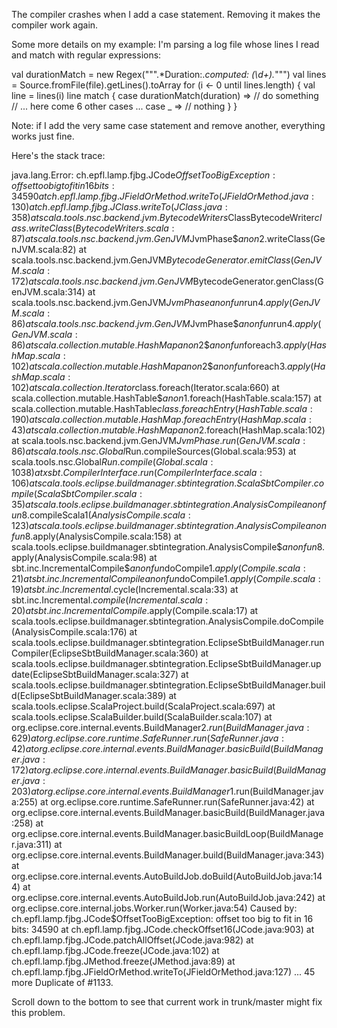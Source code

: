 The compiler crashes when I add a case statement. Removing it makes the compiler work again. 

Some more details on my example: I'm parsing a log file whose lines I read and match with regular expressions:

val durationMatch = new Regex(""".*Duration:.*computed: (\d+).*""")
val lines = Source.fromFile(file).getLines().toArray
for (i <- 0 until lines.length) {
      val line = lines(i)
      line match {
        case durationMatch(duration) => // do something
        // ... here come 6 other cases ...
        case _ => // nothing
      }
}


Note: if I add the very same case statement and remove another, everything works just fine. 

Here's the stack trace:

java.lang.Error: ch.epfl.lamp.fjbg.JCode$OffsetTooBigException: offset too big to fit in 16 bits: 34590 
at ch.epfl.lamp.fjbg.JFieldOrMethod.writeTo(JFieldOrMethod.java:130) 
at ch.epfl.lamp.fjbg.JClass.writeTo(JClass.java:358) 
at scala.tools.nsc.backend.jvm.BytecodeWriters$ClassBytecodeWriter$class.writeClass(BytecodeWriters.scala:87) 
at scala.tools.nsc.backend.jvm.GenJVM$JvmPhase$$anon$2.writeClass(GenJVM.scala:82) 
at scala.tools.nsc.backend.jvm.GenJVM$BytecodeGenerator.emitClass(GenJVM.scala:172) 
at scala.tools.nsc.backend.jvm.GenJVM$BytecodeGenerator.genClass(GenJVM.scala:314) 
at scala.tools.nsc.backend.jvm.GenJVM$JvmPhase$$anonfun$run$4.apply(GenJVM.scala:86) 
at scala.tools.nsc.backend.jvm.GenJVM$JvmPhase$$anonfun$run$4.apply(GenJVM.scala:86) 
at scala.collection.mutable.HashMap$$anon$2$$anonfun$foreach$3.apply(HashMap.scala:102) 
at scala.collection.mutable.HashMap$$anon$2$$anonfun$foreach$3.apply(HashMap.scala:102) 
at scala.collection.Iterator$class.foreach(Iterator.scala:660) 
at scala.collection.mutable.HashTable$$anon$1.foreach(HashTable.scala:157) 
at scala.collection.mutable.HashTable$class.foreachEntry(HashTable.scala:190) 
at scala.collection.mutable.HashMap.foreachEntry(HashMap.scala:43) 
at scala.collection.mutable.HashMap$$anon$2.foreach(HashMap.scala:102) 
at scala.tools.nsc.backend.jvm.GenJVM$JvmPhase.run(GenJVM.scala:86) 
at scala.tools.nsc.Global$Run.compileSources(Global.scala:953) 
at scala.tools.nsc.Global$Run.compile(Global.scala:1038) 
at xsbt.CompilerInterface.run(CompilerInterface.scala:106) 
at scala.tools.eclipse.buildmanager.sbtintegration.ScalaSbtCompiler.compile(ScalaSbtCompiler.scala:35) 
at scala.tools.eclipse.buildmanager.sbtintegration.AnalysisCompile$$anonfun$8.compileScala$1(AnalysisCompile.scala:123)
at scala.tools.eclipse.buildmanager.sbtintegration.AnalysisCompile$$anonfun$8.apply(AnalysisCompile.scala:158) 
at scala.tools.eclipse.buildmanager.sbtintegration.AnalysisCompile$$anonfun$8.apply(AnalysisCompile.scala:98) 
at sbt.inc.IncrementalCompile$$anonfun$doCompile$1.apply(Compile.scala:21) 
at sbt.inc.IncrementalCompile$$anonfun$doCompile$1.apply(Compile.scala:19) 
at sbt.inc.Incremental$.cycle(Incremental.scala:33) 
at sbt.inc.Incremental$.compile(Incremental.scala:20) 
at sbt.inc.IncrementalCompile$.apply(Compile.scala:17) 
at scala.tools.eclipse.buildmanager.sbtintegration.AnalysisCompile.doCompile(AnalysisCompile.scala:176) 
at scala.tools.eclipse.buildmanager.sbtintegration.EclipseSbtBuildManager.runCompiler(EclipseSbtBuildManager.scala:360)
at scala.tools.eclipse.buildmanager.sbtintegration.EclipseSbtBuildManager.update(EclipseSbtBuildManager.scala:327) 
at scala.tools.eclipse.buildmanager.sbtintegration.EclipseSbtBuildManager.build(EclipseSbtBuildManager.scala:389) 
at scala.tools.eclipse.ScalaProject.build(ScalaProject.scala:697) 
at scala.tools.eclipse.ScalaBuilder.build(ScalaBuilder.scala:107) 
at org.eclipse.core.internal.events.BuildManager$2.run(BuildManager.java:629) 
at org.eclipse.core.runtime.SafeRunner.run(SafeRunner.java:42) 
at org.eclipse.core.internal.events.BuildManager.basicBuild(BuildManager.java:172) 
at org.eclipse.core.internal.events.BuildManager.basicBuild(BuildManager.java:203) 
at org.eclipse.core.internal.events.BuildManager$1.run(BuildManager.java:255) 
at org.eclipse.core.runtime.SafeRunner.run(SafeRunner.java:42) 
at org.eclipse.core.internal.events.BuildManager.basicBuild(BuildManager.java:258) 
at org.eclipse.core.internal.events.BuildManager.basicBuildLoop(BuildManager.java:311) 
at org.eclipse.core.internal.events.BuildManager.build(BuildManager.java:343) 
at org.eclipse.core.internal.events.AutoBuildJob.doBuild(AutoBuildJob.java:144) 
at org.eclipse.core.internal.events.AutoBuildJob.run(AutoBuildJob.java:242) 
at org.eclipse.core.internal.jobs.Worker.run(Worker.java:54) 
Caused by: ch.epfl.lamp.fjbg.JCode$OffsetTooBigException: offset too big to fit in 16 bits: 34590 
at ch.epfl.lamp.fjbg.JCode.checkOffset16(JCode.java:903) 
at ch.epfl.lamp.fjbg.JCode.patchAllOffset(JCode.java:982) 
at ch.epfl.lamp.fjbg.JCode.freeze(JCode.java:102) 
at ch.epfl.lamp.fjbg.JMethod.freeze(JMethod.java:89) 
at ch.epfl.lamp.fjbg.JFieldOrMethod.writeTo(JFieldOrMethod.java:127) 
... 45 more 
Duplicate of #1133.

Scroll down to the bottom to see that current work in trunk/master might fix this problem.
